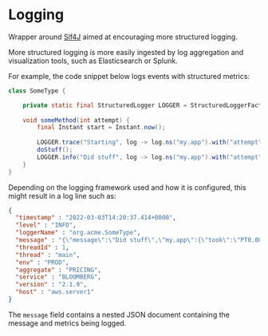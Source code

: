 # Logging

Wrapper around [Slf4J][1] aimed at encouraging more structured logging.

More structured logging is more easily ingested by log aggregation and visualization tools, such as Elasticsearch or Splunk.

For example, the code snippet below logs events with structured metrics:

```java
class SomeType {

    private static final StructuredLogger LOGGER = StructuredLoggerFactory.logger(SomeType.class);
    
    void someMethod(int attempt) {
        final Instant start = Instant.now();
        
        LOGGER.trace("Starting", log -> log.ns("my.app").with("attempt", attempt));
        doStuff();
        LOGGER.info("Did stuff", log -> log.ns("my.app").with("attempt", attempt).with("took", Duration.between(start, Instant.now())));
    }
}
```

Depending on the logging framework used and how it is configured, this might result in a log line such as:

```json
{
  "timestamp" : "2022-03-03T14:20:37.414+0000",
  "level" : "INFO",
  "loggerName" : "org.acme.SomeType",
  "message" : "{\"message\":\"Did stuff\",\"my.app\":{\"took\":\"PT0.003938S\",\"attempt\":2}}",
  "threadId" : 1,
  "thread" : "main",
  "env" : "PROD",
  "aggregate" : "PRICING",
  "service" : "BLOOMBERG",
  "version" : "2.1.9",
  "host" : "aws.server1"
}
```

The `message` field contains a nested JSON document containing the message and metrics being logged.

[1]: https://www.slf4j.org